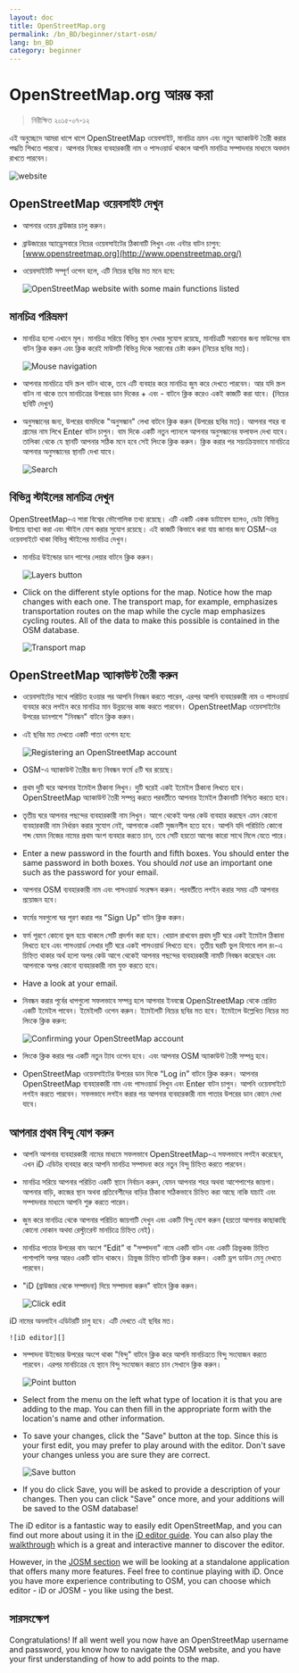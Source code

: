 ```yaml
---
layout: doc
title: OpenStreetMap.org
permalink: /bn_BD/beginner/start-osm/
lang: bn_BD
category: beginner
---
```


OpenStreetMap.org আরম্ভ করা
====================================

>নিরীক্ষিত ২০১৫-০৭-১২  

এই অনুচ্ছেদে আমরা ধাপে ধাপে OpenStreetMap ওয়েবসাইট, মানচিত্র ভ্রমন এবং নতুন অ্যাকাউন্ট তৈরী করার পদ্ধতি শিখতে পারবো। আপনার নিজের ব্যবহারকারী নাম ও পাসওয়ার্ড থাকলে আপনি মানচিত্র সম্পাদনার মাধ্যমে অবদান রাখতে পারবেন।

![website][]

OpenStreetMap ওয়েবসাইট দেখুন
-------------------------------

- আপনার ওয়েব ব্রাউজার চালু করুন।
- ব্রাউজারের অ্যাড্রেসবারে নিচের ওয়েবসাইটের ঠিকানাটি লিখুন এবং এন্টার বাটন চাপুন:
    [www.openstreetmap.org](http://www.openstreetmap.org/)
- ওয়েবসাইটটি সম্পূর্ণ ওপেন হলে, এটি নিচের ছবির মত মনে হবে:

    ![OpenStreetMap website with some main functions listed][]

মানচিত্র পরিভ্রমণ
----------------

- মানচিত্র হলো এখানে মূল। মানচিত্র সরিয়ে বিভিন্ন স্থান দেখার সুযোগ রয়েছে, মানচিত্রটি সরানোর জন্য মাউসের বাম বাটন ক্লিক করুন এবং ক্লিক করেই মাউসটি বিভিন্ন দিকে সরানোর চেষ্টা করুন (নিচের ছবির মত)।

    ![Mouse navigation][]

- আপনার মানচিত্রে যদি স্ক্রল বাটন থাকে, তবে এটি ব্যবহার করে মানচিত্র জুম করে দেখতে পারবেন। আর যদি স্ক্রল বাটন না থাকে তবে মানচিত্রের উপরের ডান দিকের + এবং - বাটনে ক্লিক করেও একই কাজটি করা যাবে। (নিচের ছবিটি দেখুন)
-   অনুসন্ধানের জন্য, উপরের বামদিকে "অনুসন্ধান" লেখা বাটনে ক্লিক করুন (উপরের ছবির মত)। আপনার শহর বা গ্রামের নাম লিখে Enter বাটন চাপুন। বাম দিকে একটি নতুন প্যানলে আপনার অনুসন্ধানের ফলাফল দেখা যাবে। তালিকা থেকে যে স্থানটি আপনার সঠিক মনে হবে সেই লিংকে ক্লিক করুন। ক্লিক করার পর সয়ংক্রিয়ভাবে মানচিত্রে আপনার অনুসন্ধানের স্থানটি দেখা যাবে।

    ![Search][]
   

বিভিন্ন স্টাইলের মানচিত্র দেখুন
------------------------

OpenStreetMap-এ সারা বিশ্বের ভৌগোলিক তথ্য রয়েছে। এটি একটি একক ডাটাবেস হলেও, ডেটা বিভিন্ন উপায়ে ব্যাখ্যা করা এবং স্টাইল যোগ করার সুযোগ রয়েছে। এই কাজটি কিভাবে করা যায় জানার জন্য OSM-এর ওয়েবসাইটে থাকা বিভিন্ন স্টাইলের মানচিত্র দেখুন।

-   মানচিত্র উইন্ডোর ডান পাশের লেয়ার বাটনে ক্লিক করুন।

    ![Layers button][]

-   Click on the different style options for the map. Notice how the map changes with each one. The transport map, for example, emphasizes transportation routes on the map while the cycle map emphasizes cycling routes. All of the data to make this possible is contained in the OSM database.

    ![Transport map][]

OpenStreetMap অ্যাকাউন্ট তৈরী করুন
-------------------------------

-  ওয়েবসাইটের সাথে পরিচিত হওয়ার পর আপনি নিবন্ধন করতে পারেন, এরপর আপনি ব্যবহারকারী নাম ও পাসওয়ার্ড ব্যবহার করে লগইন করে মানচিত্র মান উন্নয়নের কাজ করতে পারবেন।
OpenStreetMap ওয়েবসাইটের উপরের ডানপাশে "নিবন্ধন" বাটনে ক্লিক করুন।
-   এই ছবির মত দেখতে একটি পাতা ওপেন হবে:

    ![Registering an OpenStreetMap account][]

- OSM-এ অ্যাকাউন্ট তৈরীর জন্য নিবন্ধন ফর্মে ৫টি ঘর রয়েছে।
-  প্রথম দুটি ঘরে আপনার ইমেইল ঠিকানা লিখুন। দুটি ঘরেই একই ইমেইল ঠিকানা লিখতে হবে। OpenStreetMap অ্যাকাউন্ট তৈরী সম্পন্ন করতে পরবর্তীতে আপনার ইমেইল ঠিকানাটি নিশ্চিত করতে হবে।
-  তৃতীয় ঘরে আপনার পছন্দের ব্যবহারকারী নাম লিখুন। আগে থেকেই অপর কেউ ব্যবহার করছেন এমন কোনো ব্যবহারকারী নাম নির্ধারন করার সুযোগ নেই, আপনাকে একটি সৃজনশীল হতে হবে। আপনি যদি পরিচিতি কোনো শব্দ যেমন নিজের নামের প্রথম অংশ ব্যবহার করতে চান, তবে সেটি হয়তো আগের কারো সাথে মিলে যেতে পারে।
-   Enter a new password in the fourth and fifth boxes. You should enter the same password in both boxes. You should *not* use an important one such as the password for your email.
-  আপনার OSM ব্যবহারকারী নাম এবং পাসওয়ার্ড সংরক্ষন করুন। পরবর্তীতে লগইন করার সময় এটি আপনার প্রয়োজন হবে।
- ফর্মের সবগুলো ঘর পূরণ করার পর "Sign Up" বাটন ক্লিক করুন।
-  ফর্ম পূরণে কোনো ভুল হয়ে থাকলে সেটি প্রদর্শন করা হবে। খেয়াল রাখবেন প্রথম দুটি ঘরে একই ইমেইল ঠিকানা লিখতে হবে এবং পাসওয়ার্ড লেখার দুটি ঘরে একই পাসওয়ার্ড লিখতে হবে। তৃতীয় ঘরটি ভুল হিসাবে লাল রং-এ চিহ্নিত থাকার অর্থ হলো অপর কেউ আগে থেকেই আপনার পছন্দের ব্যবহারকারী নামটি নিবন্ধন করেছেন এবং আপনাকে অপর কোনো ব্যবহারকারী নাম যুক্ত করতে হবে।
-   Have a look at your email.
-  নিবন্ধন করার পূর্বের ধাপগুলো সফলভাবে সম্পন্ন হলে আপনার ইনবক্সে OpenStreetMap থেকে প্রেরিত একটি ইমেইল পাবেন। ইমেইলটি ওপেন করুন। ইমেইলটি নিচের ছবির মত হবে। ইমেইলে উল্লেখিত নিচের মত লিংকে ক্লিক করুন:

    ![Confirming your OpenStreetMap account][]

- লিংকে ক্লিক করার পর একটি নতুন ট্যাব ওপেন হবে। এবং আপনার OSM অ্যাকাউন্ট তৈরী সম্পন্ন হবে।
-   OpenStreetMap ওয়েবসাইটের উপরের ডান দিকে “Log in” বাটনে ক্লিক করুন। আপনার OpenStreetMap ব্যবহারকারী নাম এবং পাসওয়ার্ড লিখুন এবং Enter বাটন চাপুন। আপনি ওয়েবসাইটে লগইন করতে পারবেন। সফলভাবে লগইন করার পর আপনার ব্যবহারকারী নাম পাতার উপরের ডান কোনে দেখা যাবে।

আপনার প্রথম বিন্দু যোগ করুন
------------------------

-  আপনি আপনার ব্যবহারকারী নামের মাধ্যমে সফলভাবে OpenStreetMap-এ সফলভাবে লগইন করেছেন, এখন iD এডিটর ব্যবহার করে আপনি মানচিত্র সম্পাদনা করে নতুন বিন্দু চিহ্নিত করতে পারবেন। 
-  মানচিত্র সরিয়ে আপনার পরিচিত একটি স্থানে নির্বাচন করুন, যেমন আপনার শহর অথবা আশেপাশের জায়গা। আপনার বাড়ি, কাজের স্থান অথবা প্রতিবেশীদের বাড়ির ঠিকানা সঠিকভাবে চিহ্নিত করা আছে নাকি যাচাই এবং সম্পাদনার মাধ্যমে আপনি শুরু করতে পারেন। 
-  জুম করে মানচিত্র থেকে আপনার পরিচিত জায়গাটি দেখুন এবং একটি বিন্দু যোগ করুন (হয়তো আপনার কাছাকাছি কোনো দোকান অথবা রেস্ট্যুরেন্ট মানচিত্রে চিহ্নিত নেই)।
-  মানচিত্র পাতার উপরের বাম অংশে “Edit” বা "সম্পাদনা" নামে একটি বাটন এবং একটি ত্রিভুকজ চিহ্নিত পাশাপাশি অপর আরও একটি বাটন থাকবে। ত্রিভুজ চিহ্নিত বাটনটি ক্লিক করুন। একটি ড্রপ ডাউন মেনু দেখতে পারবেন।
-  "iD (ব্রাউজার থেকে সম্পাদনা) দিয়ে সম্পাদনা করুন" বাটনে ক্লিক করুন।

    ![Click edit][]

iD নামের অনলাইন এডিটরটি চালু হবে। এটি দেখতে এই ছবির মত।

    ![iD editor][]

-  সম্পাদনা উইন্ডোর উপরের অংশে থাকা "বিন্দু" বাটনে ক্লিক করে আপনি মানচিত্রতে বিন্দু সংযোজন করতে পারবেন। এরপর মানচিত্রের যে স্থানে বিন্দু সংযোজন করতে চান সেখানে ক্লিক করুন।

    ![Point button][]    

-   Select from the menu on the left what type of location it is that you are adding to the map. You can then fill in the appropriate form with the location's name and other information.
-   To save your changes, click the "Save" button at the top. Since this is your first edit, you may prefer to play around with the editor. Don't save your changes unless you are sure they are correct.

    ![Save button][]    

-   If you do click Save, you will be asked to provide a description of your changes.  Then you can click "Save" once more, and your additions will be saved to the OSM database!


The iD editor is a fantastic way to easily edit OpenStreetMap, and you can find out more about using it in the [iD editor guide](/en/beginner/id-editor/).  You can also play the [walkthrough](http://www.openstreetmap.org/edit?editor=id#walkthrough=true) which is a great and interactive manner to discover the editor.

However, in the [JOSM section](/en/josm/) we will be looking at a standalone application that offers many more features.  Feel free to continue playing with iD. Once you have more experience contributing to OSM, you can choose which editor - iD or JOSM - you like using the best.

সারসংক্ষেপ
-------

Congratulations! If all went well you now have an OpenStreetMap username and password, you know how to navigate the OSM website, and you have your first understanding of how to add points to the map.



[website]: /images/beginner/start-osm_website.png
[OpenStreetMap website with some main functions listed]: /images/beginner/osm-website-main-functions.png
[Mouse navigation]: /images/beginner/mouse-navigation.png
[Search]: /images/beginner/search.png
[Layers button]: /images/beginner/layers.png
[Transport map]: /images/beginner/transport-map.png
[Registering an OpenStreetMap account]: /images/beginner/registering-account.png
[Confirming your OpenStreetMap account]: /images/beginner/confirming-account.png
[Click edit]: /images/beginner/click-edit.png
[iD editor]: /images/beginner/id-editor.png
[Point button]: /images/beginner/point-button.png
[Save button]: /images/beginner/save-button.png